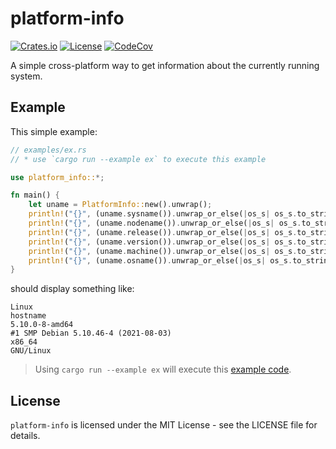 # platform-info

[![Crates.io](https://img.shields.io/crates/v/platform-info.svg)](https://crates.io/crates/platform-info)
[![License](https://img.shields.io/badge/license-MIT-blue.svg)](LICENSE)
[![CodeCov](https://codecov.io/gh/uutils/platform-info/branch/main/graph/badge.svg)](https://codecov.io/gh/uutils/platform-info/tree/main)

A simple cross-platform way to get information about the currently running system.

## Example

This simple example:

```rust
// examples/ex.rs
// * use `cargo run --example ex` to execute this example

use platform_info::*;

fn main() {
    let uname = PlatformInfo::new().unwrap();
    println!("{}", (uname.sysname()).unwrap_or_else(|os_s| os_s.to_string_lossy()));
    println!("{}", (uname.nodename()).unwrap_or_else(|os_s| os_s.to_string_lossy()));
    println!("{}", (uname.release()).unwrap_or_else(|os_s| os_s.to_string_lossy()));
    println!("{}", (uname.version()).unwrap_or_else(|os_s| os_s.to_string_lossy()));
    println!("{}", (uname.machine()).unwrap_or_else(|os_s| os_s.to_string_lossy()));
    println!("{}", (uname.osname()).unwrap_or_else(|os_s| os_s.to_string_lossy()));
}
```

should display something like:

```text
Linux
hostname
5.10.0-8-amd64
#1 SMP Debian 5.10.46-4 (2021-08-03)
x86_64
GNU/Linux
```

> Using `cargo run --example ex` will execute this [example code](examples/ex.rs).

## License

`platform-info` is licensed under the MIT License - see the LICENSE file for details.
